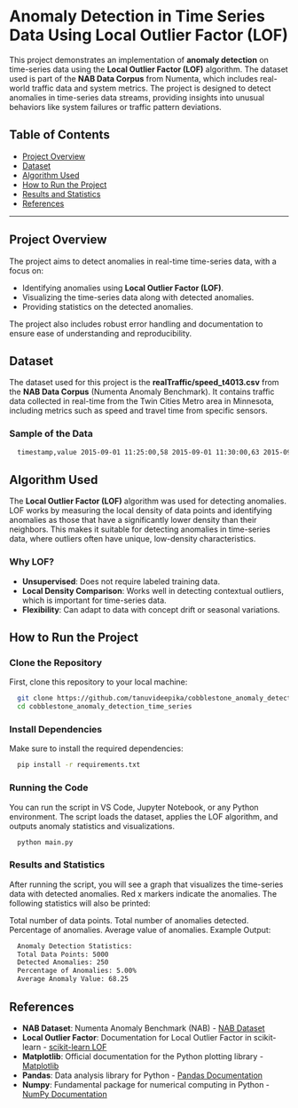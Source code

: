 # Anomaly Detection in Time Series Data Using Local Outlier Factor (LOF)

This project demonstrates an implementation of **anomaly detection** on time-series data using the **Local Outlier Factor (LOF)** algorithm. The dataset used is part of the **NAB Data Corpus** from Numenta, which includes real-world traffic data and system metrics. The project is designed to detect anomalies in time-series data streams, providing insights into unusual behaviors like system failures or traffic pattern deviations.

## Table of Contents
- [Project Overview](#project-overview)
- [Dataset](#dataset)
- [Algorithm Used](#algorithm-used)
- [How to Run the Project](#how-to-run-the-project)
- [Results and Statistics](#results-and-statistics)
- [References](#references)

---

## Project Overview
The project aims to detect anomalies in real-time time-series data, with a focus on:
- Identifying anomalies using **Local Outlier Factor (LOF)**.
- Visualizing the time-series data along with detected anomalies.
- Providing statistics on the detected anomalies.

The project also includes robust error handling and documentation to ensure ease of understanding and reproducibility.

## Dataset
The dataset used for this project is the **realTraffic/speed_t4013.csv** from the **NAB Data Corpus** (Numenta Anomaly Benchmark). It contains traffic data collected in real-time from the Twin Cities Metro area in Minnesota, including metrics such as speed and travel time from specific sensors.

### Sample of the Data
```bash
  timestamp,value 2015-09-01 11:25:00,58 2015-09-01 11:30:00,63 2015-09-01 11:35:00,63 2015-09-01 11:40:00,64 2015-09-01 11:55:00,58
```

## Algorithm Used
The **Local Outlier Factor (LOF)** algorithm was used for detecting anomalies. LOF works by measuring the local density of data points and identifying anomalies as those that have a significantly lower density than their neighbors. This makes it suitable for detecting anomalies in time-series data, where outliers often have unique, low-density characteristics.

### Why LOF?
- **Unsupervised**: Does not require labeled training data.
- **Local Density Comparison**: Works well in detecting contextual outliers, which is important for time-series data.
- **Flexibility**: Can adapt to data with concept drift or seasonal variations.

## How to Run the Project

### Clone the Repository
First, clone this repository to your local machine:
```bash
  git clone https://github.com/tanuvideepika/cobblestone_anomaly_detection_time_series.git
  cd cobblestone_anomaly_detection_time_series
```
### Install Dependencies
Make sure to install the required dependencies:
```bash
  pip install -r requirements.txt
```
### Running the Code
You can run the script in VS Code, Jupyter Notebook, or any Python environment. The script loads the dataset, applies the LOF algorithm, and outputs anomaly statistics and visualizations.
```bash
  python main.py
```
### Results and Statistics
After running the script, you will see a graph that visualizes the time-series data with detected anomalies. Red x markers indicate the anomalies. The following statistics will also be printed:

Total number of data points.
Total number of anomalies detected.
Percentage of anomalies.
Average value of anomalies.
Example Output:
```bash
  Anomaly Detection Statistics:
  Total Data Points: 5000
  Detected Anomalies: 250
  Percentage of Anomalies: 5.00%
  Average Anomaly Value: 68.25
```
## References
- **NAB Dataset**: Numenta Anomaly Benchmark (NAB) - [NAB Dataset](https://numenta.com/learn/research/nab/)
- **Local Outlier Factor**: Documentation for Local Outlier Factor in scikit-learn - [scikit-learn LOF](https://scikit-learn.org/stable/modules/generated/sklearn.neighbors.LocalOutlierFactor.html)
- **Matplotlib**: Official documentation for the Python plotting library - [Matplotlib](https://matplotlib.org/)
- **Pandas**: Data analysis library for Python - [Pandas Documentation](https://pandas.pydata.org/pandas-docs/stable/)
- **Numpy**: Fundamental package for numerical computing in Python - [NumPy Documentation](https://numpy.org/doc/stable/)

